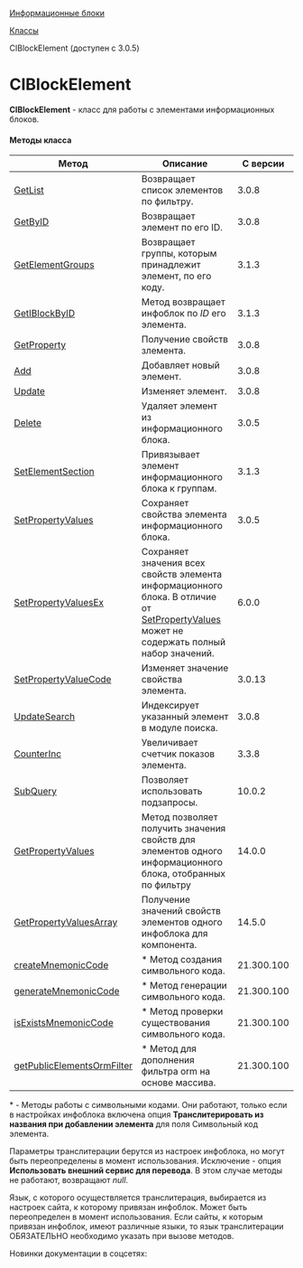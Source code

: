 [Информационные блоки](/api_help/iblock/index.php)

[Классы](/api_help/iblock/classes/index.php)

CIBlockElement (доступен с 3.0.5)

CIBlockElement
==============

**CIBlockElement** - класс для работы с элементами информационных блоков.

#### Методы класса

| Метод | Описание | С версии |
| --- | --- | --- |
| [GetList](/api_help/iblock/classes/ciblockelement/getlist.php) | Возвращает список элементов по фильтру. | 3.0.8 |
| [GetByID](/api_help/iblock/classes/ciblockelement/getbyid.php) | Возвращает элемент по его ID. | 3.0.8 |
| [GetElementGroups](/api_help/iblock/classes/ciblockelement/getelementgroups.php) | Возвращает группы, которым принадлежит элемент, по его коду. | 3.1.3 |
| [GetIBlockByID](/api_help/iblock/classes/ciblockelement/getiblockbyid.php) | Метод возвращает инфоблок по *ID* его элемента. | 3.1.3 |
| [GetProperty](/api_help/iblock/classes/ciblockelement/getproperty.php) | Получение свойств злемента. | 3.0.8 |
| [Add](/api_help/iblock/classes/ciblockelement/add.php) | Добавляет новый элемент. | 3.0.8 |
| [Update](/api_help/iblock/classes/ciblockelement/update.php) | Изменяет элемент. | 3.0.8 |
| [Delete](/api_help/iblock/classes/ciblockelement/delete.php) | Удаляет элемент из информационного блока. | 3.0.5 |
| [SetElementSection](/api_help/iblock/classes/ciblockelement/setelementsection.php) | Привязывает элемент информационного блока к группам. | 3.1.3 |
| [SetPropertyValues](/api_help/iblock/classes/ciblockelement/setpropertyvalues.php) | Сохраняет свойства элемента информационного блока. | 3.0.5 |
| [SetPropertyValuesEx](/api_help/iblock/classes/ciblockelement/setpropertyvaluesex.php) | Сохраняет значения всех свойств элемента информационного блока. В отличие от [SetPropertyValues](/api_help/iblock/classes/ciblockelement/setpropertyvalues.php) может не содержать полный набор значений. | 6.0.0 |
| [SetPropertyValueCode](/api_help/iblock/classes/ciblockelement/setpropertyvaluecode.php) | Изменяет значение свойства элемента. | 3.0.13 |
| [UpdateSearch](/api_help/iblock/classes/ciblockelement/updatesearch.php) | Индексирует указанный элемент в модуле поиска. | 3.0.8 |
| [CounterInc](/api_help/iblock/classes/ciblockelement/counterinc.php) | Увеличивает счетчик показов элемента. | 3.3.8 |
| [SubQuery](/api_help/iblock/classes/ciblockelement/SubQuery.php) | Позволяет использовать подзапросы. | 10.0.2 |
| [GetPropertyValues](/api_help/iblock/classes/ciblockelement/getpropertyvalues.php) | Метод позволяет получить значения свойств для элементов одного информационного блока, отобранных по фильтру | 14.0.0 |
| [GetPropertyValuesArray](/api_help/iblock/classes/ciblockelement/getpropertyvaluesarray.php) | Получение значений свойств элементов одного инфоблока для компонента. | 14.5.0 |
| [createMnemonicCode](/api_help/iblock/classes/ciblockelement/createmnemoniccode.php) | \* Метод создания символьного кода. | 21.300.100 |
| [generateMnemonicCode](/api_help/iblock/classes/ciblockelement/generatemnemoniccode.php) | \* Метод генерации символьного кода. | 21.300.100 |
| [isExistsMnemonicCode](/api_help/iblock/classes/ciblockelement/isexistsmnemoniccode.php) | \* Метод проверки существования символьного кода. | 21.300.100 |
| [getPublicElementsOrmFilter](/api_help/iblock/classes/ciblockelement/getpublicelementsormfilter.php) | \* Метод для дополнения фильтра orm на основе массива. | 21.300.100 |

\* - Методы работы с символьными кодами. Они работают, только если в настройках инфоблока включена опция **Транслитерировать из названия при добавлении элемента** для поля Символьный код элемента.

Параметры транслитерации берутся из настроек инфоблока, но могут быть переопределены в момент использования. Исключение - опция **Использовать внешний сервис для перевода**. В этом случае методы не работают, возвращают *null*.

Язык, с которого осуществляется транслитерация, выбирается из настроек сайта, к которому привязан инфоблок. Может быть переопределен в момент использования. Если сайты, к которым привязан инфоблок, имеют различные языки, то язык транслитерации ОБЯЗАТЕЛЬНО необходимо указать при вызове методов.

Новинки документации в соцсетях: